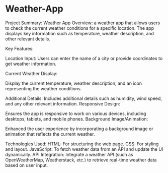 # Weather-App

Project Summary: Weather App
Overview:
 a weather app that allows users to check the current weather conditions for a specific location. The app displays key information such as temperature, weather description, and other relevant details.

Key Features:

Location Input:
Users can enter the name of a city or provide coordinates to get weather information.

Current Weather Display:

Display the current temperature, weather description, and an icon representing the weather conditions.

Additional Details:
Includes additional details such as humidity, wind speed, and any other relevant information.
Responsive Design:

Ensures the app is responsive to work on various devices, including desktops, tablets, and mobile phones.
Background Image/Animation:

Enhanced  the user experience by incorporating a background image or animation that reflects the current weather.

Technologies Used:
HTML: For structuring the web page.
CSS: For styling and layout.
JavaScript: To fetch weather data from an API and update the UI dynamically.
API Integration:
Integrate a weather API (such as OpenWeatherMap, Weatherstack, etc.) to retrieve real-time weather data based on user input.


 
